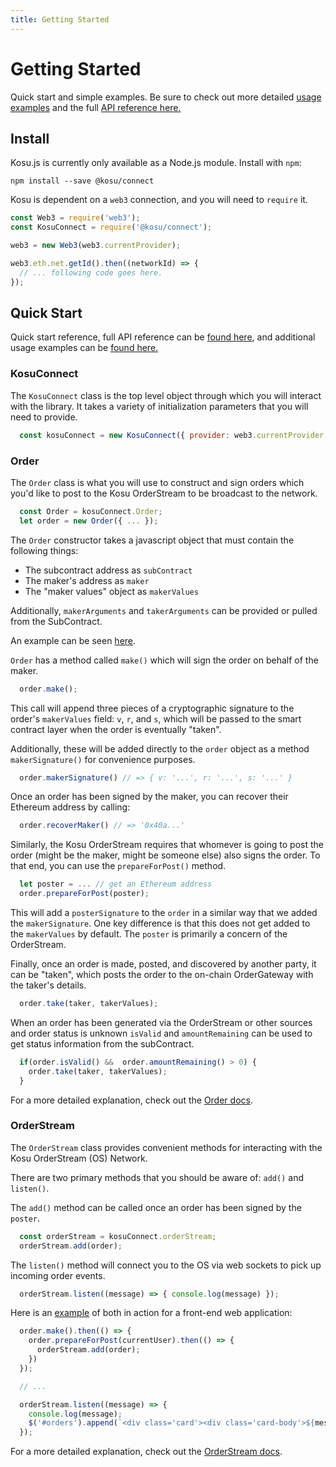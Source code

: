 ```yaml
---
title: Getting Started
---
```


# Getting Started

Quick start and simple examples. Be sure to check out more detailed [usage examples](./usage.md) and the full [API reference here.](./reference.md)

## Install

Kosu.js is currently only available as a Node.js module. Install with `npm`:

```
npm install --save @kosu/connect
```

Kosu is dependent on a `web3` connection, and you will need to `require` it.

```javascript
const Web3 = require('web3');
const KosuConnect = require('@kosu/connect');

web3 = new Web3(web3.currentProvider);

web3.eth.net.getId().then((networkId) => {
  // ... following code goes here.
});
```

## Quick Start

Quick start reference, full API reference can be [found here](./reference.md), and additional usage examples can be [found here.](./usage.md)

### KosuConnect

The `KosuConnect` class is the top level object through which you will interact with the library. It takes a variety of initialization parameters that you will need to provide.

```javascript
  const kosuConnect = new KosuConnect({ provider: web3.currentProvider, networkId: networkId });
```

### Order

The `Order` class is what you will use to construct and sign orders which you'd like to post to the Kosu OrderStream to be broadcast to the network.

```javascript
  const Order = kosuConnect.Order;
  let order = new Order({ ... });
```

The `Order` constructor takes a javascript object that must contain the following things:

- The subcontract address as `subContract`
- The maker's address as `maker`
- The "maker values" object as `makerValues`

Additionally, `makerArguments` and `takerArguments` can be provided or pulled from the SubContract.

An example can be seen [here](https://github.com/ParadigmFoundation/connect-demo).

`Order` has a method called `make()` which will sign the order on behalf of the maker.

```javascript
  order.make();
```

This call will append three pieces of a cryptographic signature to the order's `makerValues` field:
`v`, `r`, and `s`, which will be passed to the smart contract layer when the order is eventually "taken".

Additionally, these will be added directly to the `order` object as a method `makerSignature()` for convenience purposes.

```javascript
  order.makerSignature() // => { v: '...', r: '...', s: '...' }
```

Once an order has been signed by the maker, you can recover their Ethereum address by calling:

```javascript
  order.recoverMaker() // => '0x40a...'
```

Similarly, the Kosu OrderStream requires that whomever is going to post the order (might be the maker, might be someone else) also signs the order. To that end, you can use the `prepareForPost()` method.

```javascript
  let poster = ... // get an Ethereum address
  order.prepareForPost(poster);
```

This will add a `posterSignature` to the `order` in a similar way that we added the `makerSignature`. One key difference is that this does not get added to the `makerValues` by default. The `poster` is primarily a concern of the OrderStream.

Finally, once an order is made, posted, and discovered by another party, it can be "taken", which posts the order to the on-chain OrderGateway with the taker's details.

```javascript
  order.take(taker, takerValues);
```

When an order has been generated via the OrderStream or other sources and order status is unknown `isValid` and `amountRemaining` can be used to get status information from the subContract.
```javascript
  if(order.isValid() &&  order.amountRemaining() > 0) {
    order.take(taker, takerValues);
  }
```

For a more detailed explanation, check out the [Order docs](./reference.md#order).

### OrderStream

The `OrderStream` class provides convenient methods for interacting with the Kosu OrderStream (OS) Network.

There are two primary methods that you should be aware of: `add()` and `listen()`.

The `add()` method can be called once an order has been signed by the `poster`.

```javascript
  const orderStream = kosuConnect.orderStream;
  orderStream.add(order);
```

The `listen()` method will connect you to the OS via web sockets to pick up incoming order events.

```javascript
  orderStream.listen((message) => { console.log(message) });
```

Here is an [example](https://github.com/ParadigmFoundation/connect-demo) of both in action for a front-end web application:

```javascript
  order.make().then(() => {
    order.prepareForPost(currentUser).then(() => {
      orderStream.add(order);
    })
  });

  // ...

  orderStream.listen((message) => {
    console.log(message);
    $('#orders').append(`<div class='card'><div class='card-body'>${message.data}</div></div>`);
  });
```

For a more detailed explanation, check out the [OrderStream docs](./reference.md#orderstream).